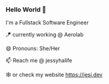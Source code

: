 ### Hello World 👋

I'm a Fullstack Software Engineer

:kite: currently working @ Aerolab

😄 Pronouns: She/Her

📫  Reach me @ jessyhalife 

🕸️ or check my website https://jesi.dev

<!--
**jessyhalife/jessyhalife** is a ✨ _special_ ✨ repository because its `README.md` (this file) appears on your GitHub profile.

Here are some ideas to get you started:

- 🔭 I’m currently working on ...
- 🌱 I’m currently learning ...
- 👯 I’m looking to collaborate on ...
- 🤔 I’m looking for help with ...
- 💬 Ask me about ...
- 📫 How to reach me: ...
- 😄 Pronouns: ...
- ⚡ Fun fact: ...
-->
